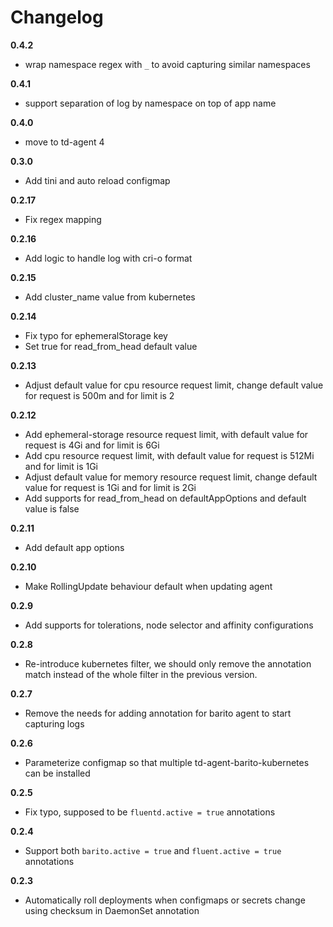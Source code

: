 # Changelog

**0.4.2**

- wrap namespace regex with `_` to avoid capturing similar namespaces

**0.4.1**

- support separation of log by namespace on top of app name

**0.4.0**

- move to td-agent 4

**0.3.0**

- Add tini and auto reload configmap

**0.2.17**

- Fix regex mapping

**0.2.16**

- Add logic to handle log with cri-o format

**0.2.15**

- Add cluster_name value from kubernetes

**0.2.14**

- Fix typo for ephemeralStorage key
- Set true for read_from_head default value

**0.2.13**

- Adjust default value for cpu resource request limit, change default value for request is 500m and for limit is 2

**0.2.12**

- Add ephemeral-storage resource request limit, with default value for request is 4Gi and for limit is 6Gi
- Add cpu resource request limit, with default value for request is 512Mi and for limit is 1Gi
- Adjust default value for memory resource request limit, change default value for request is 1Gi and for limit is 2Gi
- Add supports for read_from_head on defaultAppOptions and default value is false

**0.2.11**

- Add default app options

**0.2.10**

- Make RollingUpdate behaviour default when updating agent

**0.2.9**

- Add supports for tolerations, node selector and affinity configurations

**0.2.8**

- Re-introduce kubernetes filter, we should only remove the annotation match instead of the whole filter in the previous version.

**0.2.7**

- Remove the needs for adding annotation for barito agent to start capturing logs

**0.2.6**

- Parameterize configmap so that multiple td-agent-barito-kubernetes can be installed

**0.2.5**

- Fix typo, supposed to be `fluentd.active = true` annotations

**0.2.4**

- Support both `barito.active = true` and `fluent.active = true` annotations

**0.2.3**

- Automatically roll deployments when configmaps or secrets change using checksum in DaemonSet annotation

